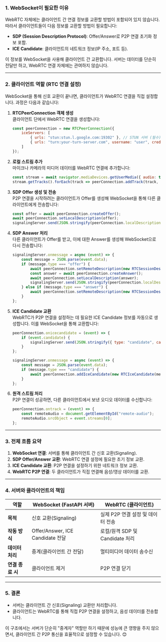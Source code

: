 ### **1. WebSocket이 필요한 이유**
WebRTC 자체에는 클라이언트 간 연결 정보를 교환할 방법이 포함되어 있지 않습니다. 따라서 클라이언트들이 다음 정보를 교환할 방법이 필요합니다:
- **SDP (Session Description Protocol)**: Offer/Answer로 P2P 연결 초기화 정보 포함.
- **ICE Candidate**: 클라이언트의 네트워크 정보(IP 주소, 포트 등).

이 정보를 WebSocket을 사용해 클라이언트 간 교환합니다. 서버는 데이터를 단순히 전달만 하고, WebRTC 연결 자체에는 관여하지 않습니다.

---

### **2. 클라이언트 역할 (RTC 연결 설정)**
WebSocket을 통해 신호 교환이 끝나면, 클라이언트가 WebRTC 연결을 직접 설정합니다. 과정은 다음과 같습니다:

1. **RTCPeerConnection 객체 생성**  
   클라이언트 단에서 WebRTC 연결을 생성합니다:
   ```javascript
   const peerConnection = new RTCPeerConnection({
       iceServers: [
           { urls: "stun:stun.l.google.com:19302" }, // STUN 서버 (필수)
           { urls: "turn:your-turn-server.com", username: "user", credential: "pass" } // TURN 서버 (옵션)
       ]
   });
   ```

2. **로컬 스트림 추가**  
   마이크나 카메라의 미디어 데이터를 WebRTC 연결에 추가합니다:
   ```javascript
   const stream = await navigator.mediaDevices.getUserMedia({ audio: true });
   stream.getTracks().forEach(track => peerConnection.addTrack(track, stream));
   ```

3. **SDP Offer 생성 및 전송**  
   P2P 연결을 시작하려는 클라이언트가 Offer를 생성해 WebSocket을 통해 다른 클라이언트에게 전송합니다:
   ```javascript
   const offer = await peerConnection.createOffer();
   await peerConnection.setLocalDescription(offer);
   signalingServer.send(JSON.stringify(peerConnection.localDescription));
   ```

4. **SDP Answer 처리**  
   다른 클라이언트가 Offer를 받고, 이에 대한 Answer를 생성해 WebSocket으로 다시 전송합니다:
   ```javascript
   signalingServer.onmessage = async (event) => {
       const message = JSON.parse(event.data);
       if (message.type === "offer") {
           await peerConnection.setRemoteDescription(new RTCSessionDescription(message));
           const answer = await peerConnection.createAnswer();
           await peerConnection.setLocalDescription(answer);
           signalingServer.send(JSON.stringify(peerConnection.localDescription));
       } else if (message.type === "answer") {
           await peerConnection.setRemoteDescription(new RTCSessionDescription(message));
       }
   };
   ```

5. **ICE Candidate 교환**  
   WebRTC가 P2P 연결을 설정하는 데 필요한 ICE Candidate 정보를 자동으로 생성합니다. 이를 WebSocket을 통해 교환합니다:
   ```javascript
   peerConnection.onicecandidate = (event) => {
       if (event.candidate) {
           signalingServer.send(JSON.stringify({ type: "candidate", candidate: event.candidate }));
       }
   };

   signalingServer.onmessage = async (event) => {
       const message = JSON.parse(event.data);
       if (message.type === "candidate") {
           await peerConnection.addIceCandidate(new RTCIceCandidate(message.candidate));
       }
   };
   ```

6. **원격 스트림 처리**  
   P2P 연결이 성공하면, 다른 클라이언트에서 보낸 오디오 데이터를 수신합니다:
   ```javascript
   peerConnection.ontrack = (event) => {
       const remoteAudio = document.getElementById("remote-audio");
       remoteAudio.srcObject = event.streams[0];
   };
   ```

---

### **3. 전체 흐름 요약**
1. **WebSocket 연결**: 서버를 통해 클라이언트 간 신호 교환(Signaling).
2. **SDP Offer/Answer 교환**: WebRTC 연결 설정에 필요한 초기 정보 교환.
3. **ICE Candidate 교환**: P2P 연결을 설정하기 위한 네트워크 정보 교환.
4. **WebRTC P2P 연결**: 두 클라이언트가 직접 연결해 음성/영상 데이터를 교환.

---

### **4. 서버와 클라이언트의 책임**
| 역할                | WebSocket (FastAPI 서버)              | WebRTC (클라이언트)              |
|--------------------|------------------------------------|--------------------------------|
| **목적**           | 신호 교환(Signaling)               | 실제 P2P 연결 설정 및 데이터 전송 |
| **작동 방식**       | Offer/Answer, ICE Candidate 전달  | 로컬/원격 SDP 및 Candidate 처리  |
| **데이터 처리**     | 중계(클라이언트 간 전달)           | 멀티미디어 데이터 송수신          |
| **연결 종료 시**    | 클라이언트 제거                    | P2P 연결 닫기                    |

---

### **5. 결론**
- 서버는 클라이언트 간 신호(Signaling) 교환만 처리합니다.
- 클라이언트는 WebRTC를 통해 직접 P2P 연결을 설정하고, 음성 데이터를 전송합니다.

이 구조에서는 서버가 단순히 "중계자" 역할만 하기 때문에 성능에 큰 영향을 주지 않으면서, 클라이언트 간 P2P 통신을 효율적으로 설정할 수 있습니다. 😊
